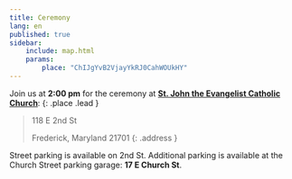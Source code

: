 ```yaml
---
title: Ceremony
lang: en
published: true
sidebar:
    include: map.html
    params:
        place: "ChIJgYvB2VjayYkRJ0CahWOUkHY"
---
```


Join us at **2:00 pm** for the ceremony at
[**St. John the Evangelist Catholic Church**](http://stjohn-frederick.org):
{: .place .lead }

> 118 E 2nd St
>
> Frederick, Maryland 21701
{: .address }

Street parking is available on 2nd St. Additional parking is available at
the Church Street parking garage:
**17 E Church St**.
